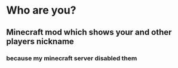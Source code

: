 # Who are you?
## Minecraft mod which shows your and other players nickname

### because my minecraft server disabled them

